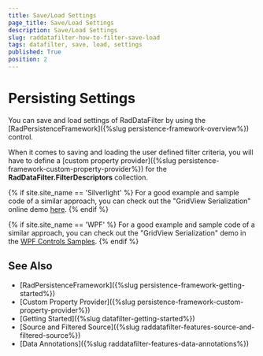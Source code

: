 ```yaml
---
title: Save/Load Settings
page_title: Save/Load Settings
description: Save/Load Settings
slug: raddatafilter-how-to-filter-save-load
tags: datafilter, save, load, settings
published: True
position: 2
---
```


# Persisting Settings

You can save and load settings of RadDataFilter by using the [RadPersistenceFramework]({%slug persistence-framework-overview%}) control.

When it comes to saving and loading the user defined filter criteria, you will have to define a [custom property provider]({%slug persistence-framework-custom-property-provider%}) for the __RadDataFilter.FilterDescriptors__ collection.

{% if site.site_name == 'Silverlight' %}
For a good example and sample code of a similar approach, you can check out the "GridView Serialization" online demo [here](https://demos.telerik.com/silverlight/#PersistenceFramework/GridViewCustomSerialization).
{% endif %}

{% if site.site_name == 'WPF' %}
For a good example and sample code of a similar approach, you can check out the "GridView Serialization" demo in the [WPF Controls Samples](https://demos.telerik.com/wpf/).
{% endif %}
        
## See Also

* [RadPersistenceFramework]({%slug persistence-framework-getting-started%})
* [Custom Property Provider]({%slug persistence-framework-custom-property-provider%})
* [Getting Started]({%slug datafilter-getting-started%})
* [Source and Filtered Source]({%slug raddatafilter-features-source-and-filtered-source%})
* [Data Annotations]({%slug raddatafilter-features-data-annotations%})

